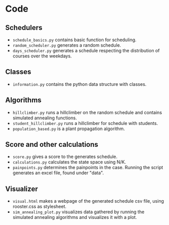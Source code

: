 # Code
## Schedulers
* ```schedule_basics.py``` contains basic function for scheduling.
* ```random_scheduler.py``` generates a random schedule.
* ```days_scheduler.py``` generates a schedule respecting the distribution of courses over the weekdays.

## Classes
* ```information.py``` contains the python data structure with classes.

## Algorithms
* ```hillclimber.py``` runs a hillclimber on the random schedule and contains simulated annealing functions.
* ```student_hillclimber.py``` runs a hillclimber for schedule with students.
* ```population_based.py``` is a plant propagation algorithm.

## Score and other calculations
* ```score.py``` gives a score to the generates schedule.
* ```calculations.py``` calculates the state space using N/K.
* ```painpoints.py``` determines the painpoints in the case. Running the script generates an excel file, found under "data".

## Visualizer
* ```visual.html``` makes a webpage of the generated schedule csv file, using rooster.css as stylesheet.
* ```sim_annealing_plot.py``` visualizes data gathered by running the simulated annealing algorithms and visualizes it with a plot.
